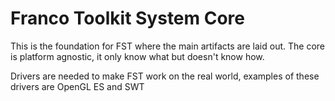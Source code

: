 # Franco Toolkit System Core

This is the foundation for FST where the main artifacts are laid out.
The core is platform agnostic, it only know what but doesn't know how.

Drivers are needed to make FST work on the real world, examples of these drivers are OpenGL ES and SWT
